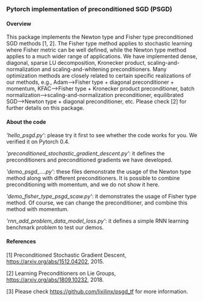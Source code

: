 ### Pytorch implementation of preconditioned SGD (PSGD)
#### Overview
This package implements the Newton type and Fisher type preconditioned SGD methods [1, 2]. The Fisher type method applies to stochastic learning where Fisher metric can be well defined, while the Newton type method applies to a much wider range of applications. We have implemented dense, diagonal, sparse LU decomposition, Kronecker product, scaling-and-normalization and scaling-and-whitening preconditioners. Many optimization methods are closely related to certain specific realizations of our methods, e.g., Adam-->Fisher type + diagonal preconditioner + momentum, KFAC-->Fisher type + Kronecker product preconditioner, batch normalization-->scaling-and-normalization preconditioner, equilibrated SGD-->Newton type + diagonal preconditioner, etc. Please check [2] for further details on this package.       
#### About the code
*'hello_psgd.py'*: please try it first to see whether the code works for you. We verified it on Pytorch 0.4. 

*'preconditioned_stochastic_gradient_descent.py'*: it defines the preconditioners and preconditioned gradients we have developed. 

*'demo_psgd_....py'*: these files demonstrate the usage of the Newton type method along with different preconditioners. It is possible to combine preconditioning with momentum, and we do not show it here.

*'demo_fisher_type_psgd_scaw.py'*: it demonstrates the usage of Fisher type method. Of course, we can change the preconditioner, and combine this method with momentum.

*'rnn_add_problem_data_model_loss.py'*: it defines a simple RNN learning benchmark problem to test our demos.
#### References
[1] Preconditioned Stochastic Gradient Descent, https://arxiv.org/abs/1512.04202, 2015. 

[2] Learning Preconditioners on Lie Groups, https://arxiv.org/abs/1809.10232, 2018.

[3] Please check https://github.com/lixilinx/psgd_tf for more information. 
